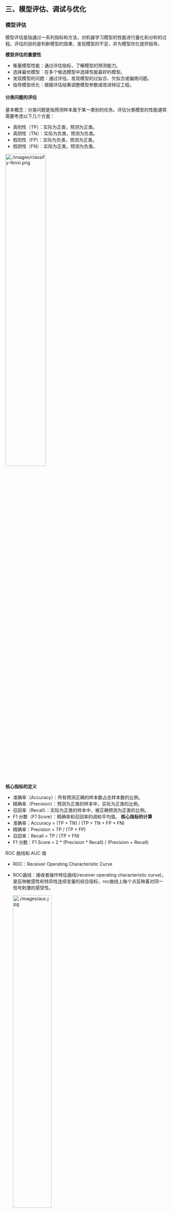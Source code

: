 ## 三、模型评估、调试与优化

### 模型评估

模型评估是指通过一系列指标和方法，对机器学习模型的性能进行量化和分析的过程。评估的目的是判断模型的效果，发现模型的不足，并为模型优化提供指导。

**模型评估的重要性**
  - 衡量模型性能：通过评估指标，了解模型的预测能力。
  - 选择最优模型：在多个候选模型中选择性能最好的模型。
  - 发现模型的问题：通过评估，发现模型的过拟合、欠拟合或偏倚问题。
  - 指导模型优化：根据评估结果调整模型参数或改进特征工程。

#### 分类问题的评估
基本概念：分类问题是指预测样本属于某一类别的任务。评估分类模型的性能通常需要考虑以下几个方面：
  - 真阳性（TP）：实际为正类，预测为正类。
  - 真阴性（TN）：实际为负类，预测为负类。
  - 假阳性（FP）：实际为负类，预测为正类。
  - 假阴性（FN）：实际为正类，预测为负类。

  <img src="./images/classify-fenxi.png" alt="./images/classify-fenxi.png" width="50%" />


  **核心指标的定义**
  - 准确率（Accuracy）：所有预测正确的样本数占总样本数的比例。
  - 精确率（Precision）：预测为正类的样本中，实际为正类的比例。
  - 召回率（Recall）：实际为正类的样本中，被正确预测为正类的比例。
  - F1 分数（F1 Score）：精确率和召回率的调和平均值。
  **核心指标的计算**
  - 准确率：Accuracy = (TP + TN) / (TP + TN + FP + FN)  
  - 精确率：Precision = TP / (TP + FP)
  - 召回率：Recall = TP / (TP + FN)
  - F1 分数：F1 Score = 2 * (Precision * Recall) / (Precision + Recall)

ROC 曲线和 AUC 值
- ROC：Receiver Operating Characteristic Curve
- ROC曲线：接收者操作特征曲线(receiver operating characteristic curve)，是反映敏感性和特异性连续变量的综合指标，roc曲线上每个点反映着对同一信号刺激的感受性。

  <img src="./images/auc.jpg" alt="./images/auc.jpg" width="50%" />

- 横坐标：FPR = FP / N，即假阳性率，假阳性率是指所有实际为负类的样本中，被错误预测为正类的比例。
- 纵坐标：TPR = TP / P，即真正类率，真正类率是指所有实际为正类的样本中，被正确预测为正类的比例。

- 理想目标：TPR=1，FPR=0，即图中(0,1)点，故ROC曲线越靠拢(0,1)点，越偏离45度对角线越好，Sensitivity、Specificity越大效果越好。

- AUC 值：Area Under Curve 曲线下的面积，表示模型的分类能力。
  - AUC = 1：完美分类
  - AUC = 0.5：随机分类
  - AUC > 0.5：好于随机分类
  - AUC < 0.5：差于随机分类

- 实例 1: 某池塘有1400条鲤鱼，300只虾，300只鳖。现在以捕鲤鱼为目的，撒一大网，逮着了700条鲤鱼，200只虾，100只鳖。那么，这些指标如何计算？
- 案例 2: 如果把池子里的所有的鲤鱼、虾和鳖都一网打尽，这些指标又有何变化?
- 案例 3：以检测游戏中的作弊玩家为例，模型的输出是0～1的闭区间中的一个数字yy，我们认为当yy大于某个threshold值时，该玩家被预测为作弊玩家。反之，yy小于该threshold值，该玩家为非作弊玩家。求 ROC 曲线。

  <img src="./images/tp-np.png" alt="./images/tp-np.png" width="50%" />

- 假设现在已经计算好了如下的 ROC 曲线，那么如何选择最佳的 threshold 值呢？

<img src="./images/optimal-roc.jpg" alt="./images/optimal-roc.jpg" width="50%" />

上图中，threshold=0.7和0.5时，具有同样的TPR。但是threshold=0.7的FPR更低一些，所以threshold=0.7是最优的选择。这也就是说AUC-ROC可以帮我们寻找到最优的threshold。

  **核心指标的选择**
  - 准确率：适用于样本分布较为均匀的情况。——实际案例：垃圾电话号码标记
  - 精确率和召回率：适用于样本分布较为不均匀的情况。 ——实际案例：医疗中的癌症筛查
  - F1 分数：综合考虑精确率和召回率，适用于需要平衡这两个指标的情况。——实际案例：垃圾邮件过滤


#### 回归问题的评估
基本概念：回归问题是指预测连续值的任务。评估回归模型的性能通常需要考虑以下几个方面：

<img src="./images/regression.jpg" alt="./images/regression.jpg" width="30%" />
 
  **核心指标的选择**
  - 均方误差：适用于样本分布较为均匀的情况。对大误差更敏感。
  - 均方根误差：适用于样本分布较为不均匀的情况，如金融欺诈检测。
  - 平均绝对误差：适用于样本分布较为不均匀的情况，如金融欺诈检测。对异常值不敏感。

  总结
  - 准确率适用于简单均衡任务，但无法处理复杂场景。
  - 精确率与召回率需结合使用，避免单一指标的局限性。
  - F1分数是综合两者的最佳选择，尤其适合不平衡数据。
  - 阈值选择需结合ROC/PR曲线、业务需求及优化方法，动态调整以平衡性能。
